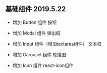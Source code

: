 ## 基础组件 2019.5.22

* 增加 Button 组件    按钮

* 增加 Modal 组件     弹出框

* 增加 Input 组件（增加textarea组件）   文本框

* 增加 Carousel 组件     轮播图

* 增加 Icon 组件    react-icon组件
